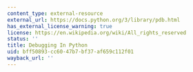 ```yaml
---
content_type: external-resource
external_url: https://docs.python.org/3/library/pdb.html
has_external_license_warning: true
license: https://en.wikipedia.org/wiki/All_rights_reserved
status: ''
title: Debugging In Python
uid: bff50893-cc60-47b7-bf37-af659c112f01
wayback_url: ''
---
```

